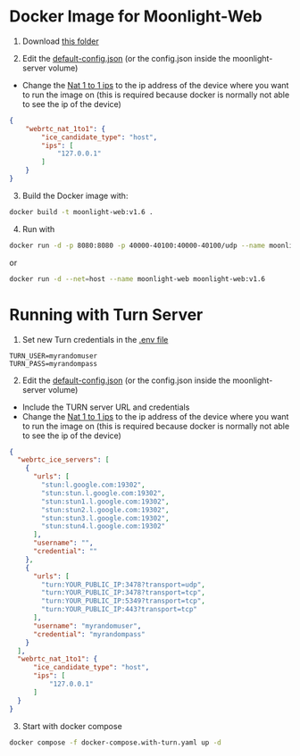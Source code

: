 
# Docker Image for Moonlight-Web

1. Download [this folder](https://download-directory.github.io/?url=https%3A%2F%2Fgithub.com%2FMrCreativ3001%2Fmoonlight-web-stream%2Ftree%2Fmaster%2Fdocker)

2. Edit the [default-config.json](default-config.json) (or the config.json inside the moonlight-server volume)

- Change the [Nat 1 to 1 ips](https://github.com/MrCreativ3001/moonlight-web-stream?tab=readme-ov-file#webrtc-nat-1-to-1-ips) to the ip address of the device where you want to run the image on (this is required because docker is normally not able to see the ip of the device)

```json
{
    "webrtc_nat_1to1": {
        "ice_candidate_type": "host",
        "ips": [
            "127.0.0.1"
        ]
    }
}
```

3. Build the Docker image with:
```bash
docker build -t moonlight-web:v1.6 .
```

4. Run with
```bash
docker run -d -p 8080:8080 -p 40000-40100:40000-40100/udp --name moonlight-web moonlight-web:v1.6
```
or
```bash
docker run -d --net=host --name moonlight-web moonlight-web:v1.6
```

# Running with Turn Server

1. Set new Turn credentials in the [.env file](.env)
```dotenv
TURN_USER=myrandomuser
TURN_PASS=myrandompass
```

2. Edit the [default-config.json](default-config.json) (or the config.json inside the moonlight-server volume)

- Include the TURN server URL and credentials
- Change the [Nat 1 to 1 ips](https://github.com/MrCreativ3001/moonlight-web-stream?tab=readme-ov-file#webrtc-nat-1-to-1-ips) to the ip address of the device where you want to run the image on (this is required because docker is normally not able to see the ip of the device)

```json
{
  "webrtc_ice_servers": [
    {
      "urls": [
        "stun:l.google.com:19302",
        "stun:stun.l.google.com:19302",
        "stun:stun1.l.google.com:19302",
        "stun:stun2.l.google.com:19302",
        "stun:stun3.l.google.com:19302",
        "stun:stun4.l.google.com:19302"
      ],
      "username": "",
      "credential": ""
    },
    {
      "urls": [
        "turn:YOUR_PUBLIC_IP:3478?transport=udp",
        "turn:YOUR_PUBLIC_IP:3478?transport=tcp",
        "turn:YOUR_PUBLIC_IP:5349?transport=tcp",
        "turn:YOUR_PUBLIC_IP:443?transport=tcp"
      ],
      "username": "myrandomuser",
      "credential": "myrandompass"
    }
  ],
  "webrtc_nat_1to1": {
      "ice_candidate_type": "host",
      "ips": [
          "127.0.0.1"
      ]
  }
}
```

3. Start with docker compose
```bash
docker compose -f docker-compose.with-turn.yaml up -d
```